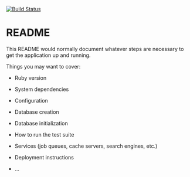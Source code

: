 [![Build Status](https://travis-ci.org/davicorreiajr/dccj-financial-backend.svg?branch=master)](https://travis-ci.org/davicorreiajr/dccj-financial-backend)

# README

This README would normally document whatever steps are necessary to get the
application up and running.

Things you may want to cover:

* Ruby version

* System dependencies

* Configuration

* Database creation

* Database initialization

* How to run the test suite

* Services (job queues, cache servers, search engines, etc.)

* Deployment instructions

* ...
